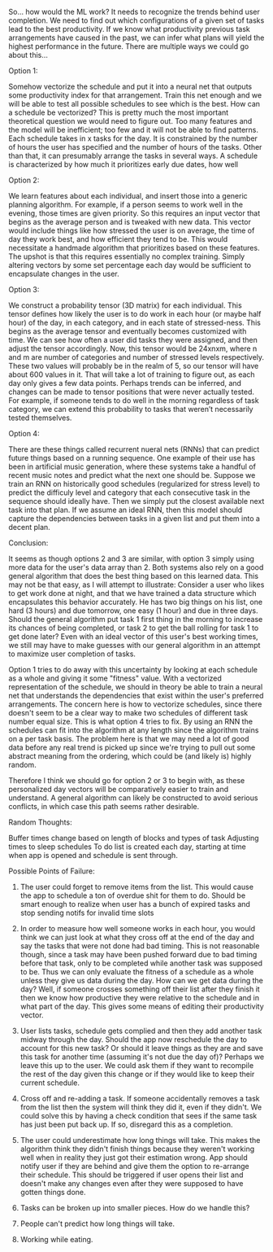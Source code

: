 So... how would the ML work? It needs to recognize the trends behind user completion. We need to find out which configurations of a given set of tasks lead to the best productivity. If we know what productivity previous task arrangements have caused in the past, we can infer what plans will yield the highest performance in the future. There are multiple ways we could go about this…

Option 1:

Somehow vectorize the schedule and put it into a neural net that outputs some productivity index for that arrangement. Train this net enough and we will be able to test all possible schedules to see which is the best. How can a schedule be vectorized? This is pretty much the most important theoretical question we would need to figure out. Too many features and the model will be inefficient; too few and it will not be able to find patterns. Each schedule takes in x tasks for the day. It is constrained by the number of hours the user has specified and the number of hours of the tasks. Other than that, it can presumably arrange the tasks in several ways. A schedule is characterized by how much it prioritizes early due dates, how well

Option 2:

We learn features about each individual, and insert those into a generic planning algorithm. For example, if a person seems to work well in the evening, those times are given priority. So this requires an input vector that begins as the average person and is tweaked with new data. This vector would include things like how stressed the user is on average, the time of day they work best, and how efficient they tend to be. This would necessitate a handmade algorithm that prioritizes based on these features. The upshot is that this requires essentially no complex training. Simply altering vectors by some set percentage each day would be sufficient to encapsulate changes in the user.

Option 3:

We construct a probability tensor (3D matrix) for each individual. This tensor defines how likely the user is to do work in each hour (or maybe half hour) of the day, in each category, and in each state of stressed-ness. This begins as the average tensor and eventually becomes customized with time. We can see how often a user did tasks they were assigned, and then adjust the tensor accordingly. Now, this tensor would be 24xnxm, where n and m are number of categories and number of stressed levels respectively. These two values will probably be in the realm of 5, so our tensor will have about 600 values in it. That will take a lot of training to figure out, as each day only gives a few data points. Perhaps trends can be inferred, and changes can be made to tensor positions that were never actually tested. For example, if someone tends to do well in the morning regardless of task category, we can extend this probability to tasks that weren’t necessarily tested themselves.

Option 4:

There are these things called recurrent nueral nets (RNNs) that can predict future things based on a running sequence. One example of their use has been in artificial music generation, where these systems take a handful of recent music notes and predict what the next one should be. Suppose we train an RNN on historically good schedules (regularized for stress level) to predict the difficuly level and category that each consecutive task in the sequence should ideally have. Then we simply put the closest available next task into that plan. If we assume an ideal RNN, then this model should capture the dependencies between tasks in a given list and put them into a decent plan.

Conclusion:

It seems as though options 2 and 3 are similar, with option 3 simply using more data for the user's data array than 2. Both systems also rely on a good general algorithm that does the best thing based on this learned data. This may not be that easy, as I will attempt to illustrate: Consider a user who likes to get work done at night, and that we have trained a data structure which encapsulates this behavior accurately. He has two big things on his list, one hard (3 hours) and due tomorrow, one easy (1 hour) and due in three days. Should the general algorithm put task 1 first thing in the morning to increase its chances of being completed, or task 2 to get the ball rolling for task 1 to get done later? Even with an ideal vector of this user's best working times, we still may have to make guesses with our general algorithm in an attempt to maximize user completion of tasks.

Option 1 tries to do away with this uncertainty by looking at each schedule as a whole and giving it some "fitness" value. With a vectorized representation of the schedule, we should in theory be able to train a neural net that understands the dependencies that exist within the user's preferred arrangements. The concern here is how to vectorize schedules, since there doesn't seem to be a clear way to make two schedules of different task number equal size. This is what option 4 tries to fix. By using an RNN the schedules can fit into the algorithm at any length since the algorithm trains on a per task basis. The problem here is that we may need a lot of good data before any real trend is picked up since we're trying to pull out some abstract meaning from the ordering, which could be (and likely is) highly random.

Therefore I think we should go for option 2 or 3 to begin with, as these personalized day vectors will be comparatively easier to train and understand. A general algorithm can likely be constructed to avoid serious conflicts, in which case this path seems rather desirable.

Random Thoughts:

Buffer times change based on length of blocks and types of task
Adjusting times to sleep schedules
To do list is created each day, starting at time when app is opened and schedule is sent through.

Possible Points of Failure:

1. The user could forget to remove items from the list. This would cause the app to schedule a ton of overdue shit for them to do. Should be smart enough to realize when user has a bunch of expired tasks and stop sending notifs for invalid time slots

2. In order to measure how well someone works in each hour, you would think we can just look at what they cross off at the end of the day and say the tasks that were not done had bad timing. This is not reasonable though, since a task may have been pushed forward due to bad timing before that task, only to be completed while another task was supposed to be. Thus we can only evaluate the fitness of a schedule as a whole unless they give us data during the day. How can we get data during the day? Well, if someone crosses something off their list after they finish it then we know how productive they were relative to the schedule and in what part of the day. This gives some means of editing their productivity vector.

3. User lists tasks, schedule gets complied and then they add another task midway through the day. Should the app now reschedule the day to account for this new task? Or should it leave things as they are and save this task for another time (assuming it's not due the day of)? Perhaps we leave this up to the user. We could ask them if they want to recompile the rest of the day given this change or if they would like to keep their current schedule.

4. Cross off and re-adding a task. If someone accidentally removes a task from the list then the system will think they did it, even if they didn't. We could solve this by having a check condition that sees if the same task has just been put back up. If so, disregard this as a completion.

5. The user could underestimate how long things will take. This makes the algorithm think they didn't finish things because they weren't working well when in reality they just got their estimation wrong. App should notify user if they are behind and give them the option to re-arrange their schedule. This should be triggered if user opens their list and doesn't make any changes even after they were supposed to have gotten things done.

6. Tasks can be broken up into smaller pieces. How do we handle this?

7. People can't predict how long things will take. 

8. Working while eating.
